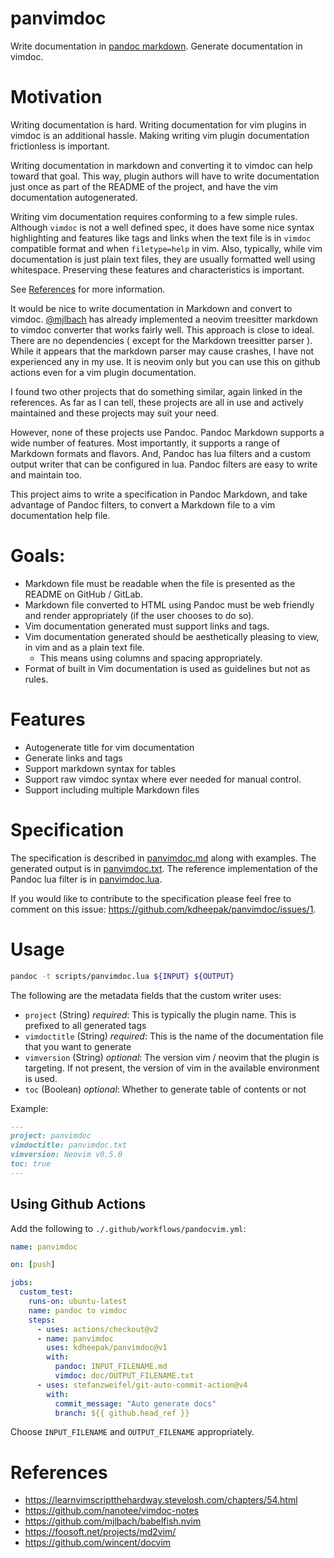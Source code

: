 # panvimdoc

Write documentation in [pandoc markdown](https://pandoc.org/MANUAL.html).
Generate documentation in vimdoc.

# Motivation

Writing documentation is hard.
Writing documentation for vim plugins in vimdoc is an additional hassle.
Making writing vim plugin documentation frictionless is important.

Writing documentation in markdown and converting it to vimdoc can help toward that goal.
This way, plugin authors will have to write documentation just once as part of the README of the project, and have the vim documentation autogenerated.

Writing vim documentation requires conforming to a few simple rules.
Although `vimdoc` is not a well defined spec, it does have some nice syntax highlighting and features like tags and links when the text file is in `vimdoc` compatible format and when `filetype=help` in vim.
Also, typically, while vim documentation is just plain text files, they are usually formatted well using whitespace.
Preserving these features and characteristics is important.

See [References](#references) for more information.

It would be nice to write documentation in Markdown and convert to vimdoc.
[@mjlbach](https://github.com/mjlbach) has already implemented a neovim treesitter markdown to vimdoc converter that works fairly well.
This approach is close to ideal. There are no dependencies ( except for the Markdown treesitter parser ). While it appears that the markdown parser may cause crashes, I have not experienced any in my use. It is neovim only but you can use this on github actions even for a vim plugin documentation.

I found two other projects that do something similar, again linked in the references.
As far as I can tell, these projects are all in use and actively maintained and these projects may suit your need.

However, none of these projects use Pandoc.
Pandoc Markdown supports a wide number of features.
Most importantly, it supports a range of Markdown formats and flavors.
And, Pandoc has lua filters and a custom output writer that can be configured in lua.
Pandoc filters are easy to write and maintain too.

This project aims to write a specification in Pandoc Markdown, and take advantage of Pandoc filters, to convert a Markdown file to a vim documentation help file.

# Goals:

- Markdown file must be readable when the file is presented as the README on GitHub / GitLab.
- Markdown file converted to HTML using Pandoc must be web friendly and render appropriately (if the user chooses to do so).
- Vim documentation generated must support links and tags.
- Vim documentation generated should be aesthetically pleasing to view, in vim and as a plain text file.
  - This means using columns and spacing appropriately.
- Format of built in Vim documentation is used as guidelines but not as rules.

# Features

- Autogenerate title for vim documentation
- Generate links and tags
- Support markdown syntax for tables
- Support raw vimdoc syntax where ever needed for manual control.
- Support including multiple Markdown files

# Specification

The specification is described in [panvimdoc.md](./doc/panvimdoc.md) along with examples.
The generated output is in [panvimdoc.txt](./doc/panvimdoc.txt).
The reference implementation of the Pandoc lua filter is in [panvimdoc.lua](./scripts/panvimdoc.lua).

If you would like to contribute to the specification please feel free to comment on this issue: <https://github.com/kdheepak/panvimdoc/issues/1>.

# Usage

```bash
pandoc -t scripts/panvimdoc.lua ${INPUT} ${OUTPUT}
```

The following are the metadata fields that the custom writer uses:

- `project` (String) _required_: This is typically the plugin name. This is prefixed to all generated tags
- `vimdoctitle` (String) _required_: This is the name of the documentation file that you want to generate
- `vimversion` (String) _optional_: The version vim / neovim that the plugin is targeting. If not present, the version of vim in the available environment is used.
- `toc` (Boolean) _optional_: Whether to generate table of contents or not

Example:

```markdown
---
project: panvimdoc
vimdoctitle: panvimdoc.txt
vimversion: Neovim v0.5.0
toc: true
---
```

## Using Github Actions

Add the following to `./.github/workflows/pandocvim.yml`:

```yaml
name: panvimdoc

on: [push]

jobs:
  custom_test:
    runs-on: ubuntu-latest
    name: pandoc to vimdoc
    steps:
      - uses: actions/checkout@v2
      - name: panvimdoc
        uses: kdheepak/panvimdoc@v1
        with:
          pandoc: INPUT_FILENAME.md
          vimdoc: doc/OUTPUT_FILENAME.txt
      - uses: stefanzweifel/git-auto-commit-action@v4
        with:
          commit_message: "Auto generate docs"
          branch: ${{ github.head_ref }}
```

Choose `INPUT_FILENAME` and `OUTPUT_FILENAME` appropriately.

# References

- <https://learnvimscriptthehardway.stevelosh.com/chapters/54.html>
- <https://github.com/nanotee/vimdoc-notes>
- <https://github.com/mjlbach/babelfish.nvim>
- <https://foosoft.net/projects/md2vim/>
- <https://github.com/wincent/docvim>

